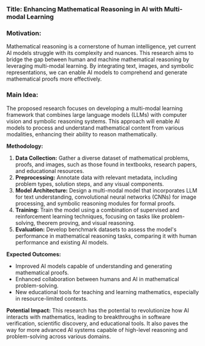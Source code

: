 ### Title: Enhancing Mathematical Reasoning in AI with Multi-modal Learning

### Motivation:
Mathematical reasoning is a cornerstone of human intelligence, yet current AI models struggle with its complexity and nuances. This research aims to bridge the gap between human and machine mathematical reasoning by leveraging multi-modal learning. By integrating text, images, and symbolic representations, we can enable AI models to comprehend and generate mathematical proofs more effectively.

### Main Idea:
The proposed research focuses on developing a multi-modal learning framework that combines large language models (LLMs) with computer vision and symbolic reasoning systems. This approach will enable AI models to process and understand mathematical content from various modalities, enhancing their ability to reason mathematically.

**Methodology:**
1. **Data Collection:** Gather a diverse dataset of mathematical problems, proofs, and images, such as those found in textbooks, research papers, and educational resources.
2. **Preprocessing:** Annotate data with relevant metadata, including problem types, solution steps, and any visual components.
3. **Model Architecture:** Design a multi-modal model that incorporates LLM for text understanding, convolutional neural networks (CNNs) for image processing, and symbolic reasoning modules for formal proofs.
4. **Training:** Train the model using a combination of supervised and reinforcement learning techniques, focusing on tasks like problem-solving, theorem proving, and visual reasoning.
5. **Evaluation:** Develop benchmark datasets to assess the model's performance in mathematical reasoning tasks, comparing it with human performance and existing AI models.

**Expected Outcomes:**
- Improved AI models capable of understanding and generating mathematical proofs.
- Enhanced collaboration between humans and AI in mathematical problem-solving.
- New educational tools for teaching and learning mathematics, especially in resource-limited contexts.

**Potential Impact:**
This research has the potential to revolutionize how AI interacts with mathematics, leading to breakthroughs in software verification, scientific discovery, and educational tools. It also paves the way for more advanced AI systems capable of high-level reasoning and problem-solving across various domains.